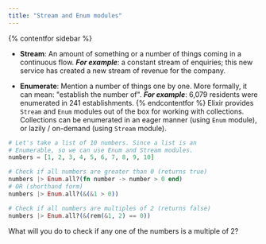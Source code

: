 ```yaml
---
title: "Stream and Enum modules"
---
```

{% contentfor sidebar %}
- **Stream**:  An amount of something or a number of things coming in a continuous flow. ***For example***: a constant stream of enquiries; this new service has created a new stream of revenue for the company.

- **Enumerate**: Mention a number of things one by one. More formally, it can mean: "establish the number of". ***For example***: 6,079 residents were enumerated in 241 establishments.
{% endcontentfor %}
Elixir provides `Stream` and `Enum` modules out of the box for working with collections. Collections can be enumerated in an eager manner (using `Enum` module), or lazily / on-demand (using `Stream` module).

```elixir
# Let's take a list of 10 numbers. Since a list is an
# Enumerable, so we can use Enum and Stream modules.
numbers = [1, 2, 3, 4, 5, 6, 7, 8, 9, 10]
```

```elixir
# Check if all numbers are greater than 0 (returns true)
numbers |> Enum.all?(fn number -> number > 0 end)
# OR (shorthand form)
numbers |> Enum.all?(&(&1 > 0))

# Check if all numbers are multiples of 2 (returns false)
numbers |> Enum.all?(&(rem(&1, 2) == 0))
```

What will you do to check if any one of the numbers is a multiple of 2?